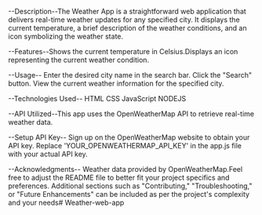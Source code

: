 --Description--The Weather App is a straightforward web application that delivers real-time weather updates for any specified city. It displays the current temperature, a brief description of the weather conditions, and an icon symbolizing the weather state.



--Features--Shows the current temperature in Celsius.Displays an icon representing the current weather condition.

--Usage--
Enter the desired city name in the search bar.
Click the "Search" button.
View the current weather information for the specified city.

--Technologies Used--
HTML
CSS
JavaScript
NODEJS

--API Utilized--This app uses the OpenWeatherMap API to retrieve real-time weather data.

--Setup API Key--
Sign up on the OpenWeatherMap website to obtain your API key.
Replace 'YOUR_OPENWEATHERMAP_API_KEY' in the app.js file with your actual API key.

--Acknowledgments--
Weather data provided by OpenWeatherMap.Feel free to adjust the README file to better fit your project specifics and preferences. Additional sections such as "Contributing," "Troubleshooting," or "Future Enhancements" can be included as per the project's complexity and your needs#   W e a t h e r - w e b - a p p 
 
 
